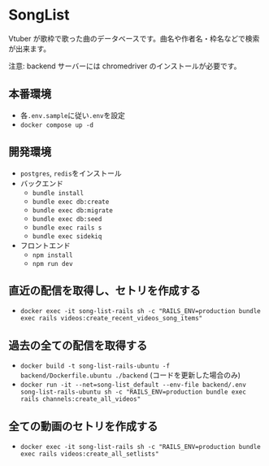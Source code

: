 # SongList

Vtuber が歌枠で歌った曲のデータベースです。曲名や作者名・枠名などで検索が出来ます。

注意: backend サーバーには chromedriver のインストールが必要です。

## 本番環境

- 各`.env.sample`に従い`.env`を設定
- `docker compose up -d`

## 開発環境

- `postgres`, `redis`をインストール
- バックエンド
  - `bundle install`
  - `bundle exec db:create`
  - `bundle exec db:migrate`
  - `bundle exec db:seed`
  - `bundle exec rails s`
  - `bundle exec sidekiq`
- フロントエンド
  - `npm install`
  - `npm run dev`

## 直近の配信を取得し、セトリを作成する

- `docker exec -it song-list-rails sh -c "RAILS_ENV=production bundle exec rails videos:create_recent_videos_song_items"`

## 過去の全ての配信を取得する

- `docker build -t song-list-rails-ubuntu -f  backend/Dockerfile.ubuntu ./backend` (コードを更新した場合のみ)
- `docker run -it --net=song-list_default --env-file backend/.env song-list-rails-ubuntu sh -c "RAILS_ENV=production bundle exec rails channels:create_all_videos"`

## 全ての動画のセトリを作成する

- `docker exec -it song-list-rails sh -c "RAILS_ENV=production bundle exec rails videos:create_all_setlists"`

